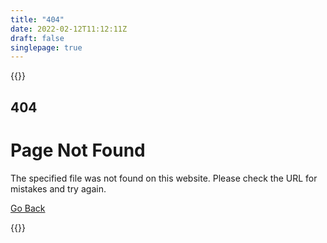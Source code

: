 ```yaml
---
title: "404"
date: 2022-02-12T11:12:11Z
draft: false
singlepage: true
---
```

{{<html>}}
<div id="pagetitle">
		<div id="errormessage">
			<h2>404</h2>
			<h1>Page Not Found</h1>
				<p>The specified file was not found on this website. Please check the URL for mistakes and try again.</p>
				<p><a href="javascript:history.back()">Go Back</a></p>
		</div>
{{</html>}}